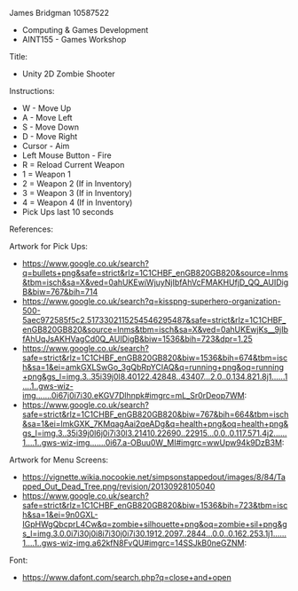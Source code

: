 James Bridgman
10587522
- Computing & Games Development
- AINT155 - Games Workshop

Title: 
- Unity 2D Zombie Shooter

Instructions:
- W - Move Up
- A - Move Left
- S - Move Down 
- D - Move Right
- Cursor - Aim
- Left Mouse Button - Fire
- R = Reload Current Weapon
- 1 = Weapon 1
- 2 = Weapon 2 (If in Inventory)
- 3 = Weapon 3 (If in Inventory)
- 4 = Weapon 4 (If in Inventory)
- Pick Ups last 10 seconds

References:

Artwork for Pick Ups:
- https://www.google.co.uk/search?q=bullets+png&safe=strict&rlz=1C1CHBF_enGB820GB820&source=lnms&tbm=isch&sa=X&ved=0ahUKEwiWjuyNjIbfAhVcFMAKHUfjD_QQ_AUIDigB&biw=767&bih=714
- https://www.google.co.uk/search?q=kisspng-superhero-organization-500-5aec972585f5c2.5173302115254546295487&safe=strict&rlz=1C1CHBF_enGB820GB820&source=lnms&tbm=isch&sa=X&ved=0ahUKEwjKs__9jIbfAhUqJsAKHVagCd0Q_AUIDigB&biw=1536&bih=723&dpr=1.25
- https://www.google.co.uk/search?safe=strict&rlz=1C1CHBF_enGB820GB820&biw=1536&bih=674&tbm=isch&sa=1&ei=amkGXLSwGo_3gQbRpYCIAQ&q=running+png&oq=running+png&gs_l=img.3..35i39j0l8.40122.42848..43407...2.0..0.134.821.8j1......1....1..gws-wiz-img.......0i67j0i7i30.eKGV7Dlhnpk#imgrc=mL_Sr0rDeop7WM:
- https://www.google.co.uk/search?safe=strict&rlz=1C1CHBF_enGB820GB820&biw=767&bih=664&tbm=isch&sa=1&ei=lmkGXK_7KMqagAai2qeADg&q=health+png&oq=health+png&gs_l=img.3..35i39j0l6j0i7i30l3.21410.22690..22915...0.0..0.117.571.4j2......1....1..gws-wiz-img.......0i67.a-OBuu0W_MI#imgrc=wwUpw94k9DzB3M:

Artwork for Menu Screens:
- https://vignette.wikia.nocookie.net/simpsonstappedout/images/8/84/Tapped_Out_Dead_Tree.png/revision/20130928105040
- https://www.google.co.uk/search?safe=strict&rlz=1C1CHBF_enGB820GB820&biw=1536&bih=723&tbm=isch&sa=1&ei=9n0GXL-IGpHWgQbcprL4Cw&q=zombie+silhouette+png&oq=zombie+sil+png&gs_l=img.3.0.0i7i30j0i8i7i30j0i7i30.1912.2097..2844...0.0..0.162.253.1j1......1....1..gws-wiz-img.a62kfN8FvQU#imgrc=14SSJkB0neGZNM:

Font: 
- https://www.dafont.com/search.php?q=close+and+open
